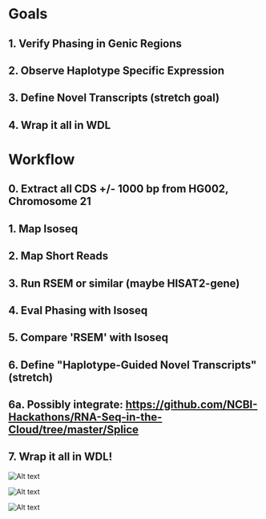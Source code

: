 # Goals

## 1. Verify Phasing in Genic Regions

## 2. Observe Haplotype Specific Expression

## 3. Define Novel Transcripts (stretch goal)

## 4. Wrap it all in WDL

# Workflow

## 0. Extract all CDS +/- 1000 bp from HG002, Chromosome 21

## 1. Map Isoseq

## 2. Map Short Reads 

## 3. Run RSEM or similar (maybe HISAT2-gene)

## 4. Eval Phasing with Isoseq

## 5. Compare 'RSEM' with Isoseq

## 6. Define "Haplotype-Guided Novel Transcripts" (stretch)

## 6a. Possibly integrate: https://github.com/NCBI-Hackathons/RNA-Seq-in-the-Cloud/tree/master/Splice

## 7. Wrap it all in WDL!

![Alt text](https://github.com/NCBI-Hackathons/TheHumanPangenome/blob/master/RNA/rna_project_Page_1.jpg?raw=true "Title")

![Alt text](https://github.com/NCBI-Hackathons/TheHumanPangenome/blob/master/RNA/rna_project_Page_2.jpg?raw=true "Title")

![Alt text](https://github.com/NCBI-Hackathons/TheHumanPangenome/blob/master/RNA/rna_project_Page_3.jpg?raw=true "Title")


